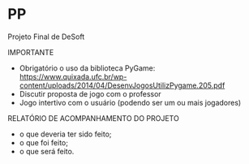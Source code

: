 # PP
 Projeto Final de DeSoft

 IMPORTANTE
 - Obrigatório o uso da biblioteca PyGame: https://www.quixada.ufc.br/wp-content/uploads/2014/04/DesenvJogosUtilizPygame.205.pdf
 - Discutir proposta de jogo com o professor
 - Jogo intertivo com o usuário (podendo ser um ou mais jogadores)

 RELATÓRIO DE ACOMPANHAMENTO DO PROJETO
 - o que deveria ter sido feito;
 - o que foi feito;
 - o que será feito.
